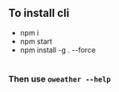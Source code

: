 ## To install cli

- npm i
- npm start
- npm install -g . --force

#

### Then use `oweather --help`
